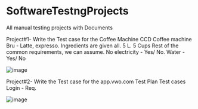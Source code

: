 # SoftwareTestngProjects
All manual testing projects with Documents

Project#1- Write the Test case for the Coffee Machine
CCD Coffee machine
Bru - Latte, expresso.
Ingredients are given all.
5 L. 5 Cups
Rest of the common requirements, we can assume.
No electricity - Yes/ No.
Water - Yes/ No

![image](https://github.com/user-attachments/assets/9af89237-d614-48d9-adec-81b69d651551)


Project#2- Write the Test case for the app.vwo.com
Test Plan
Test cases  
Login - Req.

![image](https://github.com/user-attachments/assets/67ea0795-77d7-444d-88e1-b762815fab80)
